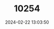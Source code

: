 ---
title: "10254"
category: "Hoplodactylus delcourti"
draft: false
date: 2024-02-22 13:03:50
languages:
  English: ["Kawekaweau"]
---
